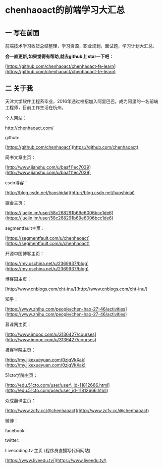 # chenhaoact的前端学习大汇总

# 

## 一 写在前面

前端技术学习收货总结整理，学习资源，职业规划，面试题，学习计划大汇总。

**会一直更新,如果觉得有帮助,就去github上 star一下吧：**

[https://github.com/chenhaoact/chenhaoact-fe-learn](https://github.com/chenhaoact/chenhaoact-fe-learn)

## 二 关于我

天津大学软件工程系毕业，2016年通过校招加入阿里巴巴，成为阿里的一名前端工程师，目前工作生活在杭州。

个人网站：

http://chenhaoact.com/

github:

[https://github.com/chenhaoact](https://github.com/chenhaoact)

简书文章主页：

[http://www.jianshu.com/u/baaf11ec7039](http://www.jianshu.com/u/baaf11ec7039)

csdn博客：

[http://blog.csdn.net/haoshidai](http://blog.csdn.net/haoshidai)

掘金主页：

[https://juejin.im/user/58c268291b69e6006bcc1de6](https://juejin.im/user/58c268291b69e6006bcc1de6)

segmentfault主页：

[https://segmentfault.com/u/chenhaoact](https://segmentfault.com/u/chenhaoact)

开源中国博客主页：

[https://my.oschina.net/u/2369937/blog](https://my.oschina.net/u/2369937/blog)

博客园主页：

[http://www.cnblogs.com/cht-inu/](http://www.cnblogs.com/cht-inu/)

知乎：

[https://www.zhihu.com/people/chen-hao-27-46/activities](https://www.zhihu.com/people/chen-hao-27-46/activities)

慕课网主页：

[http://www.imooc.com/u/3136427/courses](http://www.imooc.com/u/3136427/courses)

极客学院主页：

[http://my.jikexueyuan.com/0zjqVkXak](http://my.jikexueyuan.com/0zjqVkXak)

51cto学院主页：

[http://edu.51cto.com/user/user\_id-11812666.html](http://edu.51cto.com/user/user_id-11812666.html)

众成翻译主页：

[http://www.zcfy.cc/@chenhaoact](http://www.zcfy.cc/@chenhaoact)

微博：

facebook:

twitter:

Livecoding.tv 主页 \(程序员直播写代码网站\)

[https://www.liveedu.tv/](https://www.liveedu.tv/)

